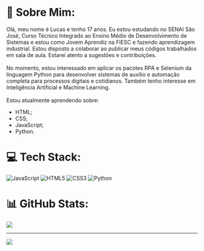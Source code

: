 # 💫 Sobre Mim:
Olá, meu nome é Lucas e tenho 17 anos. Eu estou estudando no SENAI São José, Curso Técnico Integrado ao Ensino Médio de Desenvolvimento de Sistemas e estou como Jovem Aprendiz na FIESC e fazendo aprendizagem industrial. Estou disposto a colaborar ao publicar meus códigos trabalhados em sala de aula. Estarei atento a sugestões e contribuições.<br><br>No momento, estou interessado em aplicar os pacotes RPA e Selenium da linguagem Python para desenvolver sistemas de auxílio e automação completa para processos digitais e cotidianos. Também tenho interesse em Inteligência Artificial e Machine Learning.<br><br>Estou atualmente aprendendo sobre:<br>
- HTML;<br>
- CSS;<br>
- JavaScript;<br>
- Python.<br>


# 💻 Tech Stack:
![JavaScript](https://img.shields.io/badge/javascript-%23323330.svg?style=for-the-badge&logo=javascript&logoColor=%23F7DF1E) ![HTML5](https://img.shields.io/badge/html5-%23E34F26.svg?style=for-the-badge&logo=html5&logoColor=white) ![CSS3](https://img.shields.io/badge/css3-%231572B6.svg?style=for-the-badge&logo=css3&logoColor=white) ![Python](https://img.shields.io/badge/python-3670A0?style=for-the-badge&logo=python&logoColor=white)
# 📊 GitHub Stats:

![](https://github-readme-streak-stats.herokuapp.com/?user=lucasgrohegomes&theme=dark&hide_border=false)<br/>


---
[![](https://visitcount.itsvg.in/api?id=lucasgrohegomes&icon=0&color=0)](https://visitcount.itsvg.in)
